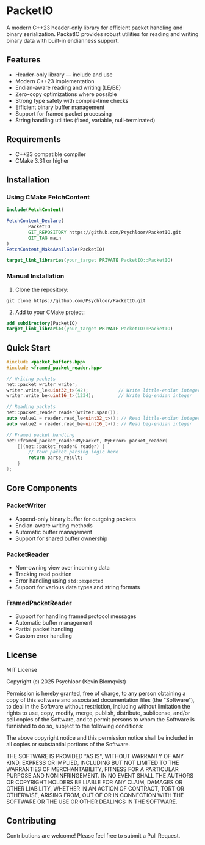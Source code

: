 # PacketIO

A modern C++23 header-only library for efficient packet handling and binary serialization. PacketIO provides robust utilities for reading and writing binary data with built-in endianness support.

## Features

- Header-only library — include and use
- Modern C++23 implementation
- Endian-aware reading and writing (LE/BE)
- Zero-copy optimizations where possible
- Strong type safety with compile-time checks
- Efficient binary buffer management
- Support for framed packet processing
- String handling utilities (fixed, variable, null-terminated)

## Requirements

- C++23 compatible compiler
- CMake 3.31 or higher

## Installation

### Using CMake FetchContent
```cmake
include(FetchContent)

FetchContent_Declare(
        PacketIO
        GIT_REPOSITORY https://github.com/Psychloor/PacketIO.git
        GIT_TAG main
)
FetchContent_MakeAvailable(PacketIO)

target_link_libraries(your_target PRIVATE PacketIO::PacketIO)
```
### Manual Installation

1. Clone the repository:
```shell
git clone https://github.com/Psychloor/PacketIO.git
```
2. Add to your CMake project:
```cmake
add_subdirectory(PacketIO)
target_link_libraries(your_target PRIVATE PacketIO::PacketIO)
```
## Quick Start
```cpp
#include <packet_buffers.hpp>
#include <framed_packet_reader.hpp>

// Writing packets
net::packet_writer writer;
writer.write_le<uint32_t>(42);           // Write little-endian integer
writer.write_be<uint16_t>(1234);         // Write big-endian integer

// Reading packets
net::packet_reader reader(writer.span());
auto value1 = reader.read_le<uint32_t>(); // Read little-endian integer
auto value2 = reader.read_be<uint16_t>(); // Read big-endian integer

// Framed packet handling
net::framed_packet_reader<MyPacket, MyError> packet_reader(
    [](net::packet_reader& reader) {
        // Your packet parsing logic here
        return parse_result;
    }
);
```
## Core Components

### PacketWriter

- Append-only binary buffer for outgoing packets
- Endian-aware writing methods
- Automatic buffer management
- Support for shared buffer ownership

### PacketReader

- Non-owning view over incoming data
- Tracking read position
- Error handling using `std::expected`
- Support for various data types and string formats

### FramedPacketReader

- Support for handling framed protocol messages
- Automatic buffer management
- Partial packet handling
- Custom error handling

## License

MIT License

Copyright (c) 2025 Psychloor (Kevin Blomqvist)

Permission is hereby granted, free of charge, to any person obtaining a copy
of this software and associated documentation files (the "Software"), to deal
in the Software without restriction, including without limitation the rights
to use, copy, modify, merge, publish, distribute, sublicense, and/or sell
copies of the Software, and to permit persons to whom the Software is
furnished to do so, subject to the following conditions:

The above copyright notice and this permission notice shall be included in all
copies or substantial portions of the Software.

THE SOFTWARE IS PROVIDED "AS IS", WITHOUT WARRANTY OF ANY KIND, EXPRESS OR
IMPLIED, INCLUDING BUT NOT LIMITED TO THE WARRANTIES OF MERCHANTABILITY,
FITNESS FOR A PARTICULAR PURPOSE AND NONINFRINGEMENT. IN NO EVENT SHALL THE
AUTHORS OR COPYRIGHT HOLDERS BE LIABLE FOR ANY CLAIM, DAMAGES OR OTHER
LIABILITY, WHETHER IN AN ACTION OF CONTRACT, TORT OR OTHERWISE, ARISING FROM,
OUT OF OR IN CONNECTION WITH THE SOFTWARE OR THE USE OR OTHER DEALINGS IN THE
SOFTWARE.

## Contributing

Contributions are welcome! Please feel free to submit a Pull Request.